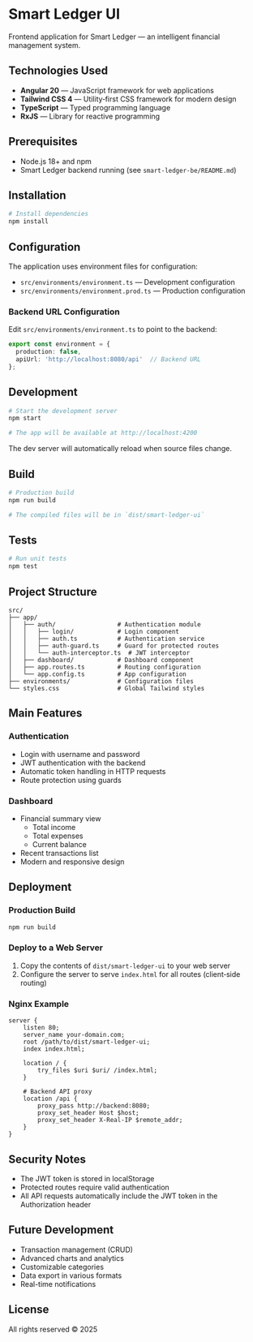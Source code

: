 # Smart Ledger UI

Frontend application for Smart Ledger — an intelligent financial management system.

## Technologies Used

- **Angular 20** — JavaScript framework for web applications
- **Tailwind CSS 4** — Utility‑first CSS framework for modern design
- **TypeScript** — Typed programming language
- **RxJS** — Library for reactive programming

## Prerequisites

- Node.js 18+ and npm
- Smart Ledger backend running (see `smart-ledger-be/README.md`)

## Installation

```bash
# Install dependencies
npm install
```

## Configuration

The application uses environment files for configuration:

- `src/environments/environment.ts` — Development configuration
- `src/environments/environment.prod.ts` — Production configuration

### Backend URL Configuration

Edit `src/environments/environment.ts` to point to the backend:

```typescript
export const environment = {
  production: false,
  apiUrl: 'http://localhost:8080/api'  // Backend URL
};
```

## Development

```bash
# Start the development server
npm start

# The app will be available at http://localhost:4200
```

The dev server will automatically reload when source files change.

## Build

```bash
# Production build
npm run build

# The compiled files will be in `dist/smart-ledger-ui`
```

## Tests

```bash
# Run unit tests
npm test
```

## Project Structure

```
src/
├── app/
│   ├── auth/                 # Authentication module
│   │   ├── login/            # Login component
│   │   ├── auth.ts           # Authentication service
│   │   ├── auth-guard.ts     # Guard for protected routes
│   │   └── auth-interceptor.ts  # JWT interceptor
│   ├── dashboard/            # Dashboard component
│   ├── app.routes.ts         # Routing configuration
│   └── app.config.ts         # App configuration
├── environments/             # Configuration files
└── styles.css                # Global Tailwind styles
```

## Main Features

### Authentication
- Login with username and password
- JWT authentication with the backend
- Automatic token handling in HTTP requests
- Route protection using guards

### Dashboard
- Financial summary view
  - Total income
  - Total expenses
  - Current balance
- Recent transactions list
- Modern and responsive design

## Deployment

### Production Build

```bash
npm run build
```

### Deploy to a Web Server

1. Copy the contents of `dist/smart-ledger-ui` to your web server
2. Configure the server to serve `index.html` for all routes (client‑side routing)

### Nginx Example

```nginx
server {
    listen 80;
    server_name your-domain.com;
    root /path/to/dist/smart-ledger-ui;
    index index.html;

    location / {
        try_files $uri $uri/ /index.html;
    }

    # Backend API proxy
    location /api {
        proxy_pass http://backend:8080;
        proxy_set_header Host $host;
        proxy_set_header X-Real-IP $remote_addr;
    }
}
```

## Security Notes

- The JWT token is stored in localStorage
- Protected routes require valid authentication
- All API requests automatically include the JWT token in the Authorization header

## Future Development

- Transaction management (CRUD)
- Advanced charts and analytics
- Customizable categories
- Data export in various formats
- Real-time notifications

## License

All rights reserved © 2025
